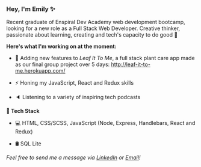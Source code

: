### Hey, I'm Emily ✨

Recent graduate of Enspiral Dev Academy web development bootcamp, looking for a new role as a Full Stack Web Developer. Creative thinker, passionate about learning, creating and tech's capacity to do good 💖

**Here's what I'm working on at the moment:**

- 🌱 Adding new features to <em>Leaf It To Me</em>, a full stack plant care app made as our final group project over 5 days: 
http://leaf-it-to-me.herokuapp.com/

- ⚡ Honing my JavaScript, React and Redux skills

- 🔈 Listening to a variety of inspiring tech podcasts
  
**💪 Tech Stack**

- 💻 HTML, CSS/SCSS, JavaScript (Node, Express, Handlebars, React and Redux)

- 🛢️ SQL Lite

<em>Feel free to send me a message via [LinkedIn](https://www.linkedin.com/in/emily-berryman-9a6a651a8/) or [Email](mailto:emilyrberryman@gmail.com)!</em>

<!--
**emily-berryman/emily-berryman** is a ✨ _special_ ✨ repository because its `README.md` (this file) appears on your GitHub profile.

Here are some ideas to get you started:

- 🔭 I’m currently working on ...
- 🌱 I’m currently learning ...
- 👯 I’m looking to collaborate on ...
- 🤔 I’m looking for help with ...
- 💬 Ask me about ...
- 📫 How to reach me: ...
- 😄 Pronouns: ...
- ⚡ Fun fact: ...
-->
